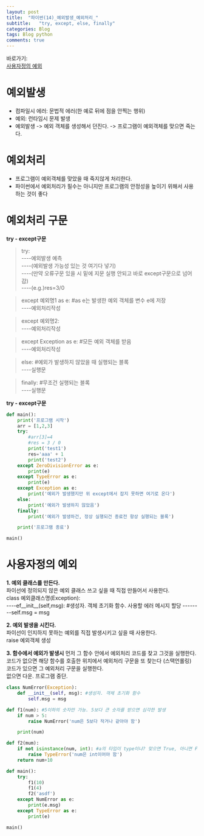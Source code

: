 ```yaml
---  
layout: post  
title:  "파이썬(14)_예외발생_예외처리_"  
subtitle:   "try, except, else, finally"  
categories: Blog  
tags: Blog python     
comments: true
---  
```


바로가기:     
[사용자정의 예외](#사용자정의-예외)


# 예외발생  
- 컴파일시 에러: 문법적 에러(한 예로 뒤에 점을 안찍는 행위)       
- 예외: 런타임시 문제 발생        
- 예외발생 -> 예외 객체를 생성해서 던진다. -> 프로그램이 예외객체를 맞으면 죽는다.     
# 예외처리     
- 프로그램이 예외객체를 맞았을 때 죽지않게 처리한다.     
- 파이썬에서 예외처리가 필수는 아니지만 프로그램의 안정성을 높이기 위해서 사용하는 것이 좋다     

# 예외처리 구문

**try - except구문**     
          
> try:     
----예외발생 예측     
----(예외발생 가능성 있는 것 여기다 넣기)     
----(만약 오류구문 있을 시 밑에 지문 실행 안되고 바로 except구문으로 넘어감)     
----(e.g.)res=3/0     
         
> except 예외명1 as e:  #as e는 발생한 예외 객체를 변수 e에 저장     
----예외처리작성     
    
> except 예외명2:     
----예외처리작성     
    
> except Exception as e: #모든 예외 객체를 받음     
----예외처리작성     
    
> else: #예외가 발생하지 않았을 때 실행되는 블록     
----실행문     
    
> finally: #무조건 실행되는 블록     
----실행문     


**try - except구문** 
~~~python
def main():
    print('프로그램 시작')
    arr = [1,2,3]
    try:
        #arr[3]=4
        #res = 3 / 0
        print('test1')
        res='aaa' + 1
        print('test2')
    except ZeroDivisionError as e:
        print(e)
    except TypeError as e:
        print(e)
    except Exception as e:
        print('예외가 발생했지만 위 except에서 잡지 못하면 여기로 온다')
    else:
        print('예외가 발생하지 않았음')
    finally:
        print('예외가 발생하건, 정상 실행되건 종료전 항상 실행되는 블록')

    print('프로그램 종료')

main()
~~~

# 사용자정의 예외

**1. 예외 클래스를 만든다.**           
파이선에 정의되지 않은 예외 클래스 쓰고 싶을 때 직접 만들어서 사용한다.      
class 예외클래스명(Exception):     
----ef__init__(self,msg): #생성자. 객체 초기화 함수. 사용할 에러 메시지 할당
--------self.msg = msg

**2. 예외 발생을 시킨다.**     
파이선이 인지하지 못하는 예외를 직접 발생시키고 싶을 때 사용한다.     
raise 예외객체 생성     

**3. 함수에서 예외가 발생시** 먼저 그 함수 안에서 예외처리 코드를 찾고 그것을 실행한다.     
코드가 없으면 해당 함수를 호출한 위치에서 예외처리 구문을 또 찾는다 (스택언롤링)       
코드가 있으면 그 예외처리 구문을 실행한다.        
없으면 다운. 프로그램 중단.          

~~~python
class NumError(Exception):
    def __init__(self, msg): #생성자. 객체 초기화 함수
        self.msg = msg

def f1(num): #5이하의 숫자만 가능. 5보다 큰 숫자를 받으면 심각한 발생
    if num > 5:
        raise NumError('num은 5보다 작거나 같아야 함')

    print(num)

def f2(mum):
    if not isinstance(num, int): #a의 타입이 type이냐? 맞으면 True, 아니면 False
        raise TypeError('num은 int이어야 함')
    return num+10

def main():
    try:
        f1(10)
        f1(4)
        f2('asdf')
    except NumError as e:
        print(e.msg)
    except TypeError as e:
        print(e)

main()
~~~


